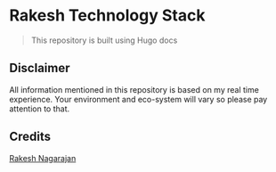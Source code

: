 # Rakesh Technology Stack 

> This repository is built using Hugo docs


## Disclaimer

All information mentioned in this repository is based on my real time experience. Your environment and eco-system will vary so please pay attention to that.


## Credits

[Rakesh Nagarajan](https://rakesh-core-org.github.io/)